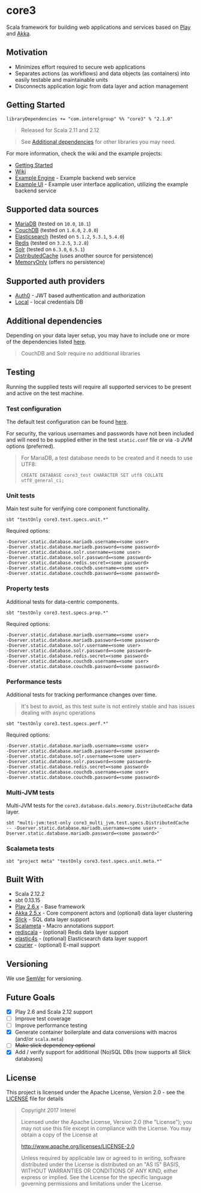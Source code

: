 # core3
Scala framework for building web applications and services based on [Play](https://www.playframework.com/) and [Akka](http://akka.io/).

## Motivation
* Minimizes effort required to secure web applications
* Separates actions (as workflows) and data objects (as containers) into easily testable and maintainable units
* Disconnects application logic from data layer and action management

## Getting Started
```
libraryDependencies += "com.interelgroup" %% "core3" % "2.1.0"
```

> Released for Scala 2.11 and 2.12

> See [Additional dependencies](https://github.com/Interel-Group/core3/wiki/Additional-Dependencies) for other libraries you may need.

For more information, check the wiki and the example projects:

* [Getting Started](https://github.com/Interel-Group/core3/wiki/Getting-Started)
* [Wiki](https://github.com/Interel-Group/core3/wiki)
* [Example Engine](https://github.com/Interel-Group/core3-example-engine) - Example backend web service
* [Example UI](https://github.com/Interel-Group/core3-example-ui) - Example user interface application, utilizing the example backend service

## Supported data sources
* [MariaDB](https://mariadb.org/) (tested on `10.0`, `10.1`)
* [CouchDB](http://couchdb.apache.org/) (tested on `1.6.0`, `2.0.0`)
* [Elasticsearch](https://www.elastic.co/products/elasticsearch) (tested on `5.1.2`, `5.3.1`, `5.4.0`)
* [Redis](https://redis.io/) (tested on `3.2.5`, `3.2.8`)
* [Solr](http://lucene.apache.org/solr/) (tested on `6.3.0`, `6.5.1`)
* [DistributedCache](https://github.com/Interel-Group/core3/wiki/DistributedCache) (uses another source for persistence)
* [MemoryOnly](https://github.com/Interel-Group/core3/wiki/Databases#memoryonly) (offers no persistence)

## Supported auth providers
* [Auth0](https://auth0.com/) - JWT based authentication and authorization
* [Local](https://github.com/Interel-Group/core3/wiki/Controllers-(Basics)) - local credentials DB

## Additional dependencies
Depending on your data layer setup, you may have to include one or more of the dependencies listed [here](https://github.com/Interel-Group/core3/wiki/Additional-Dependencies).

> CouchDB and Solr require no additional libraries

## Testing
Running the supplied tests will require all supported services to be present and active on the test machine.

### Test configuration
The default test configuration can be found [here](src/test/resources/static.conf).

For security, the various usernames and passwords have not been included and will need to be supplied either in the test `static.conf` file or via `-D` JVM options (preferred).

> For MariaDB, a test database needs to be created and it needs to use UTF8:
>
> ```
> CREATE DATABASE core3_test CHARACTER SET utf8 COLLATE utf8_general_ci;
> ```

### Unit tests
Main test suite for verifying core component functionality.

```
sbt "testOnly core3.test.specs.unit.*"
```

Required options:
```
-Dserver.static.database.mariadb.username=<some user>
-Dserver.static.database.mariadb.password=<some password>
-Dserver.static.database.solr.username=<some user>
-Dserver.static.database.solr.password=<some password>
-Dserver.static.database.redis.secret=<some password>
-Dserver.static.database.couchdb.username=<some user>
-Dserver.static.database.couchdb.password=<some password>
```

### Property tests
Additional tests for data-centric components.

```
sbt "testOnly core3.test.specs.prop.*"
```
Required options:
```
-Dserver.static.database.mariadb.username=<some user>
-Dserver.static.database.mariadb.password=<some password>
-Dserver.static.database.solr.username=<some user>
-Dserver.static.database.solr.password=<some password>
-Dserver.static.database.redis.secret=<some password>
-Dserver.static.database.couchdb.username=<some user>
-Dserver.static.database.couchdb.password=<some password>
```

### Performance tests
Additional tests for tracking performance changes over time.

> It's best to avoid, as this test suite is not entirely stable and has issues dealing with async operations

```
sbt "testOnly core3.test.specs.perf.*"
```
Required options:
```
-Dserver.static.database.mariadb.username=<some user>
-Dserver.static.database.mariadb.password=<some password>
-Dserver.static.database.solr.username=<some user>
-Dserver.static.database.solr.password=<some password>
-Dserver.static.database.redis.secret=<some password>
-Dserver.static.database.couchdb.username=<some user>
-Dserver.static.database.couchdb.password=<some password>
```

### Multi-JVM tests
Multi-JVM tests for the `core3.database.dals.memory.DistributedCache` data layer.

```
sbt "multi-jvm:test-only core3_multi_jvm.test.specs.DistributedCache  -- -Dserver.static.database.mariadb.username=<some user> -Dserver.static.database.mariadb.password=<some password>"
```

### Scalameta tests
```
sbt "project meta" "testOnly core3.test.specs.unit.meta.*"
```

## Built With
* Scala 2.12.2
* sbt 0.13.15
* [Play 2.6.x](https://github.com/playframework/playframework) - Base framework
* [Akka 2.5.x](https://github.com/akka/akka) - Core component actors and (optional) data layer clustering
* [Slick](https://github.com/slick/slick) - SQL data layer support
* [Scalameta](https://github.com/scalameta/scalameta) - Macro annotations support
* [rediscala](https://github.com/etaty/rediscala) - (optional) Redis data layer support
* [elastic4s](https://github.com/sksamuel/elastic4s) - (optional) Elasticsearch data layer support
* [courier](https://github.com/softprops/courier) - (optional) E-mail support

## Versioning
We use [SemVer](http://semver.org/) for versioning.

## Future Goals
- [X] Play 2.6 and Scala 2.12 support
- [ ] Improve test coverage
- [ ] Improve performance testing
- [x] Generate container boilerplate and data conversions with macros (and/or `scala.meta`)
- [ ] ~~Make slick dependency optional~~
- [x] Add / verify support for additional (No)SQL DBs (now supports all Slick databases)

## License
This project is licensed under the Apache License, Version 2.0 - see the [LICENSE](LICENSE) file for details

> Copyright 2017 Interel
>
> Licensed under the Apache License, Version 2.0 (the "License");
> you may not use this file except in compliance with the License.
> You may obtain a copy of the License at
>
> http://www.apache.org/licenses/LICENSE-2.0
>
> Unless required by applicable law or agreed to in writing, software
> distributed under the License is distributed on an "AS IS" BASIS,
> WITHOUT WARRANTIES OR CONDITIONS OF ANY KIND, either express or implied.
> See the License for the specific language governing permissions and
> limitations under the License.
